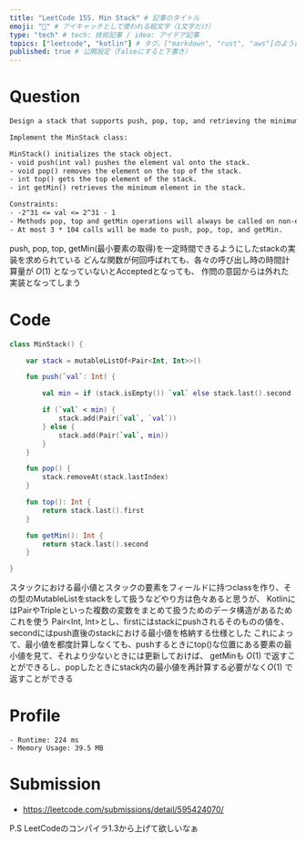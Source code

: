```yaml
---
title: "LeetCode 155. Min Stack" # 記事のタイトル
emoji: "🥳" # アイキャッチとして使われる絵文字（1文字だけ）
type: "tech" # tech: 技術記事 / idea: アイデア記事
topics: ["leetcode", "kotlin"] # タグ。["markdown", "rust", "aws"]のように指定する
published: true # 公開設定（falseにすると下書き）
---
```


# Question

~~~txt
Design a stack that supports push, pop, top, and retrieving the minimum element in constant time.

Implement the MinStack class:

MinStack() initializes the stack object.
- void push(int val) pushes the element val onto the stack.
- void pop() removes the element on the top of the stack.
- int top() gets the top element of the stack.
- int getMin() retrieves the minimum element in the stack.

Constraints:
- -2^31 <= val <= 2^31 - 1
- Methods pop, top and getMin operations will always be called on non-empty stacks.
- At most 3 * 104 calls will be made to push, pop, top, and getMin.
~~~

push, pop, top, getMin(最小要素の取得)を一定時間できるようにしたstackの実装を求められている
どんな関数が何回呼ばれても、各々の呼び出し時の時間計算量が $O(1)$ となっていないとAcceptedとなっても、
作問の意図からは外れた実装となってしまう

# Code

~~~kotlin
class MinStack() {

    var stack = mutableListOf<Pair<Int, Int>>()

    fun push(`val`: Int) {

        val min = if (stack.isEmpty()) `val` else stack.last().second

        if (`val` < min) {
            stack.add(Pair(`val`, `val`))
        } else {
            stack.add(Pair(`val`, min))
        }
    }

    fun pop() {
        stack.removeAt(stack.lastIndex)
    }

    fun top(): Int {
        return stack.last().first
    }

    fun getMin(): Int {
        return stack.last().second
    }

}
~~~

スタックにおける最小値とスタックの要素をフィールドに持つclassを作り、その型のMutableListをstackをして扱うなどやり方は色々あると思うが、
KotlinにはPairやTripleといった複数の変数をまとめて扱うためのデータ構造があるためこれを使う
Pair<Int, Int>とし、firstにはstackにpushされるそのものの値を、secondにはpush直後のstackにおける最小値を格納する仕様とした
これによって、最小値を都度計算しなくても、pushするときにtop()な位置にある要素の最小値を見て、それより少ないときには更新しておけば、
getMinも $O(1)$ で返すことができるし、popしたときにstack内の最小値を再計算する必要がなく$O(1)$ で返すことができる

# Profile
    - Runtime: 224 ms
    - Memory Usage: 39.5 MB

# Submission
- https://leetcode.com/submissions/detail/595424070/

P.S LeetCodeのコンパイラ1.3から上げて欲しいなぁ
